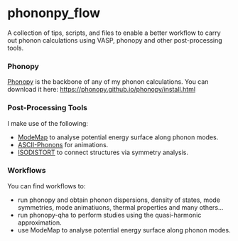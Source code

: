 # phononpy_flow
A collection of tips, scripts, and files to enable a better workflow to carry out phonon calculations using VASP, phonopy and other post-processing tools.

### Phonopy 
[Phonopy](https://phonopy.github.io/phonopy/) is the backbone of any of my phonon calculations. You can download it here: https://phonopy.github.io/phonopy/install.html

### Post-Processing Tools
I make use of the following:
- [ModeMap](https://github.com/JMSkelton/ModeMap) to analyse potential energy surface along phonon modes.
- [ASCII-Phonons](https://github.com/ajjackson/ascii-phonons) for animations.
- [ISODISTORT](https://stokes.byu.edu/iso/isodistort.php) to connect structures via symmetry analysis.

### Workflows
You can find workflows to:
- run phonopy and obtain phonon dispersions, density of states, mode symmetries, mode animatiuons, thermal properties and many others...
- run phonopy-qha to perform studies using the quasi-harmonic approximation.
- use ModeMap to analyse potential energy surface along phonon modes.
